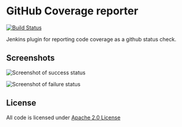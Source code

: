 # GitHub Coverage reporter

[![Build Status](https://travis-ci.org/jnewc/github-coverage-reporter.svg?branch=master)](https://travis-ci.org/jnewc/github-coverage-reporter)

Jenkins plugin for reporting code coverage as a github status check.

## Screenshots

![Screenshot of success status](https://raw.githubusercontent.com/jnewc/github-coverage-reporter/readme/assets/coverage-success.png)

![Screenshot of failure status](https://raw.githubusercontent.com/jnewc/github-coverage-reporter/readme/assets/coverage-failure.png)

## License

All code is licensed under [Apache 2.0 License](LICENSE)
